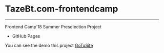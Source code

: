 # TazeBt.com-frontendcamp
- - - - - 
Frontend Camp'18 Summer Preselection Project

  * GitHub Pages

  You can see the demo this project [GoToSite](https://mhtkarakose.github.io/TazeBt.com-frontendcamp/)
